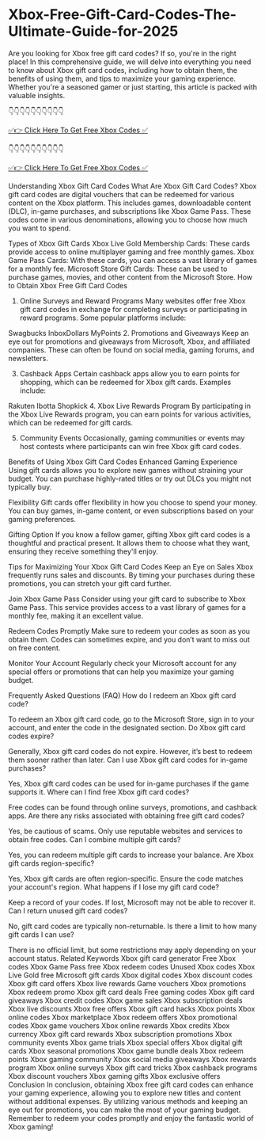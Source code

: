 # Xbox-Free-Gift-Card-Codes-The-Ultimate-Guide-for-2025

Are you looking for Xbox free gift card codes? If so, you're in the right place! In this comprehensive guide, we will delve into everything you need to know about Xbox gift card codes, including how to obtain them, the benefits of using them, and tips to maximize your gaming experience. Whether you're a seasoned gamer or just starting, this article is packed with valuable insights.

👇👇👇👇👇👇👇👇👇👇

[✅👉 Click Here To Get Free Xbox Codes ✅](https://offer-hub.sannir.xyz/xbox)

👇👇👇👇👇👇👇👇👇👇

[✅👉 Click Here To Get Free Xbox Codes ✅](https://offer-hub.sannir.xyz/xbox)

Understanding Xbox Gift Card Codes
What Are Xbox Gift Card Codes?
Xbox gift card codes are digital vouchers that can be redeemed for various content on the Xbox platform. This includes games, downloadable content (DLC), in-game purchases, and subscriptions like Xbox Game Pass. These codes come in various denominations, allowing you to choose how much you want to spend.

Types of Xbox Gift Cards
Xbox Live Gold Membership Cards: These cards provide access to online multiplayer gaming and free monthly games.
Xbox Game Pass Cards: With these cards, you can access a vast library of games for a monthly fee.
Microsoft Store Gift Cards: These can be used to purchase games, movies, and other content from the Microsoft Store.
How to Obtain Xbox Free Gift Card Codes
1. Online Surveys and Reward Programs
Many websites offer free Xbox gift card codes in exchange for completing surveys or participating in reward programs. Some popular platforms include:

Swagbucks
InboxDollars
MyPoints
2. Promotions and Giveaways
Keep an eye out for promotions and giveaways from Microsoft, Xbox, and affiliated companies. These can often be found on social media, gaming forums, and newsletters.

3. Cashback Apps
Certain cashback apps allow you to earn points for shopping, which can be redeemed for Xbox gift cards. Examples include:

Rakuten
Ibotta
Shopkick
4. Xbox Live Rewards Program
By participating in the Xbox Live Rewards program, you can earn points for various activities, which can be redeemed for gift cards.

5. Community Events
Occasionally, gaming communities or events may host contests where participants can win free Xbox gift card codes.

Benefits of Using Xbox Gift Card Codes
Enhanced Gaming Experience
Using gift cards allows you to explore new games without straining your budget. You can purchase highly-rated titles or try out DLCs you might not typically buy.

Flexibility
Gift cards offer flexibility in how you choose to spend your money. You can buy games, in-game content, or even subscriptions based on your gaming preferences.

Gifting Option
If you know a fellow gamer, gifting Xbox gift card codes is a thoughtful and practical present. It allows them to choose what they want, ensuring they receive something they'll enjoy.

Tips for Maximizing Your Xbox Gift Card Codes
Keep an Eye on Sales
Xbox frequently runs sales and discounts. By timing your purchases during these promotions, you can stretch your gift card further.

Join Xbox Game Pass
Consider using your gift card to subscribe to Xbox Game Pass. This service provides access to a vast library of games for a monthly fee, making it an excellent value.

Redeem Codes Promptly
Make sure to redeem your codes as soon as you obtain them. Codes can sometimes expire, and you don’t want to miss out on free content.

Monitor Your Account
Regularly check your Microsoft account for any special offers or promotions that can help you maximize your gaming budget.

Frequently Asked Questions (FAQ)
How do I redeem an Xbox gift card code?

To redeem an Xbox gift card code, go to the Microsoft Store, sign in to your account, and enter the code in the designated section.
Do Xbox gift card codes expire?

Generally, Xbox gift card codes do not expire. However, it’s best to redeem them sooner rather than later.
Can I use Xbox gift card codes for in-game purchases?

Yes, Xbox gift card codes can be used for in-game purchases if the game supports it.
Where can I find free Xbox gift card codes?

Free codes can be found through online surveys, promotions, and cashback apps.
Are there any risks associated with obtaining free gift card codes?

Yes, be cautious of scams. Only use reputable websites and services to obtain free codes.
Can I combine multiple gift cards?

Yes, you can redeem multiple gift cards to increase your balance.
Are Xbox gift cards region-specific?

Yes, Xbox gift cards are often region-specific. Ensure the code matches your account's region.
What happens if I lose my gift card code?

Keep a record of your codes. If lost, Microsoft may not be able to recover it.
Can I return unused gift card codes?

No, gift card codes are typically non-returnable.
Is there a limit to how many gift cards I can use?

There is no official limit, but some restrictions may apply depending on your account status.
Related Keywords
Xbox gift card generator
Free Xbox codes
Xbox Game Pass free
Xbox redeem codes
Unused Xbox codes
Xbox Live Gold free
Microsoft gift cards
Xbox digital codes
Xbox discount codes
Xbox gift card offers
Xbox live rewards
Game vouchers
Xbox promotions
Xbox redeem promo
Xbox gift card deals
Free gaming codes
Xbox gift card giveaways
Xbox credit codes
Xbox game sales
Xbox subscription deals
Xbox live discounts
Xbox free offers
Xbox gift card hacks
Xbox points
Xbox online codes
Xbox marketplace
Xbox redeem offers
Xbox promotional codes
Xbox game vouchers
Xbox online rewards
Xbox credits
Xbox currency
Xbox gift card rewards
Xbox subscription promotions
Xbox community events
Xbox game trials
Xbox special offers
Xbox digital gift cards
Xbox seasonal promotions
Xbox game bundle deals
Xbox redeem points
Xbox gaming community
Xbox social media giveaways
Xbox rewards program
Xbox online surveys
Xbox gift card tricks
Xbox cashback programs
Xbox discount vouchers
Xbox gaming gifts
Xbox exclusive offers
Conclusion
In conclusion, obtaining Xbox free gift card codes can enhance your gaming experience, allowing you to explore new titles and content without additional expenses. By utilizing various methods and keeping an eye out for promotions, you can make the most of your gaming budget. Remember to redeem your codes promptly and enjoy the fantastic world of Xbox gaming!
